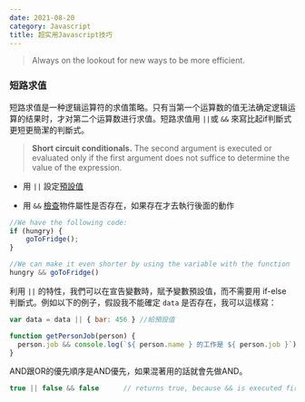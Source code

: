 ```yaml
---
date: 2021-08-20
category: Javascript
title: 超实用Javascript技巧
---
```


> Always on the lookout for new ways to be more efficient.

<!-- more -->



### 短路求值

短路求值是一种逻辑运算符的求值策略。只有当第一个运算数的值无法确定逻辑运算的结果时，才对第二个运算数进行求值。短路求值用 `||`或 `&&` 來寫比起if判斷式更短更簡潔的判斷式。

> **Short circuit conditionals.** The second argument is executed or evaluated only if the first argument does not suffice to determine the value of the expression.

* 用 `||` 設定<u>預設值</u>

- 用 `&&` <u>檢查</u>物件屬性是否存在，如果存在才去執行後面的動作

```javascript
//We have the following code:
if (hungry) {
    goToFridge();
}

//We can make it even shorter by using the variable with the function
hungry && goToFridge()
```

利用 `||` 的特性，我們可以在宣告變數時，賦予變數預設值，而不需要用 if-else 判斷式。例如以下的例子，假設我不能確定 `data` 是否存在，我可以這樣寫：

```javascript
var data = data || { bar: 456 } //給預設值

function getPersonJob(person) {
  person.job && console.log(`${ person.name } 的工作是 ${ person.job }`)
}
```

AND跟OR的優先順序是AND優先，如果混著用的話就會先做AND。

```javascript
true || false && false      // returns true, because && is executed first
```



